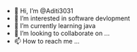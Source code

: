 - 👋 Hi, I’m @Aditi3031
- 👀 I’m interested in software devlopment
- 🌱 I’m currently learning java 
- 💞️ I’m looking to collaborate on ...
- 📫 How to reach me ...

<!---
Aditi3031/Aditi3031 is a ✨ special ✨ repository because its `README.md` (this file) appears on your GitHub profile.
You can click the Preview link to take a look at your changes.
--->

